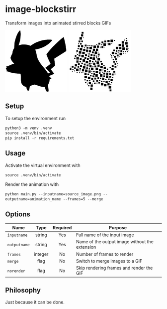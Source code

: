 # image-blockstirr
Transform images into animated stirred blocks GIFs

![](sample/pikachu.png)
![](sample/pikachu_stir.gif)

## Setup
To setup the environment run
```
python3 -m venv .venv
source .venv/bin/activate
pip install -r requirements.txt
```

## Usage
Activate the virtual environment with
```
source .venv/bin/activate
```

Render the animation with
```
python main.py --inputname=source_image.png --outputname=animation_name --frames=5 --merge
```

## Options
| Name         | Type    | Required | Purpose                                        |
|--------------|:-------:|:--------:|------------------------------------------------|
| `inputname`  | string  | Yes      | Full name of the input image                   |
| `outputname` | string  | Yes      | Name of the output image without the extension |
| `frames`     | integer | No       | Number of frames to render                     |
| `merge`      | flag    | No       | Switch to merge images to a GIF                |
| `norender`   | flag    | No       | Skip rendering frames and render the GIF       |

## Philosophy
Just because it can be done.
